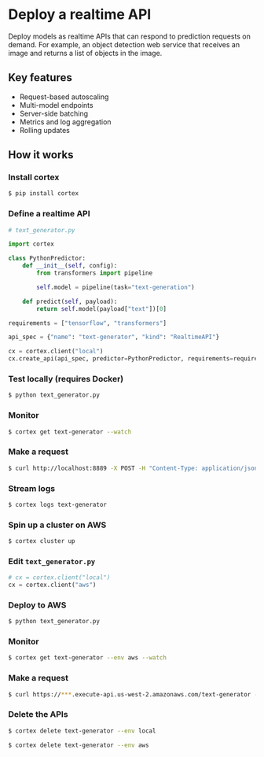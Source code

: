 # Deploy a realtime API

Deploy models as realtime APIs that can respond to prediction requests on demand. For example, an object detection web service that receives an image and returns a list of objects in the image.

## Key features

* Request-based autoscaling
* Multi-model endpoints
* Server-side batching
* Metrics and log aggregation
* Rolling updates

## How it works

### Install cortex

```bash
$ pip install cortex
```

### Define a realtime API

```python
# text_generator.py

import cortex

class PythonPredictor:
    def __init__(self, config):
        from transformers import pipeline

        self.model = pipeline(task="text-generation")

    def predict(self, payload):
        return self.model(payload["text"])[0]

requirements = ["tensorflow", "transformers"]

api_spec = {"name": "text-generator", "kind": "RealtimeAPI"}

cx = cortex.client("local")
cx.create_api(api_spec, predictor=PythonPredictor, requirements=requirements)
```

### Test locally (requires Docker)

```bash
$ python text_generator.py
```

### Monitor

```bash
$ cortex get text-generator --watch
```

### Make a request

```bash
$ curl http://localhost:8889 -X POST -H "Content-Type: application/json" -d '{"text": "hello world"}'
```

### Stream logs

```bash
$ cortex logs text-generator
```

### Spin up a cluster on AWS

```bash
$ cortex cluster up
```

### Edit `text_generator.py`

```python
# cx = cortex.client("local")
cx = cortex.client("aws")
```

### Deploy to AWS

```bash
$ python text_generator.py
```

### Monitor

```bash
$ cortex get text-generator --env aws --watch
```

### Make a request

```bash
$ curl https://***.execute-api.us-west-2.amazonaws.com/text-generator -X POST -H "Content-Type: application/json" -d '{"text": "hello world"}'
```

### Delete the APIs

```bash
$ cortex delete text-generator --env local

$ cortex delete text-generator --env aws
```
